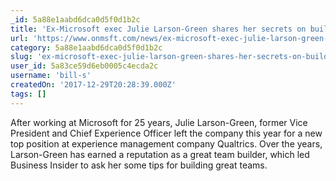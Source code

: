 ```yaml
---
_id: 5a88e1aabd6dca0d5f0d1b2c
title: 'Ex-Microsoft exec Julie Larson-Green shares her secrets on building great teams'
url: 'https://www.onmsft.com/news/ex-microsoft-exec-julie-larson-green-shares-her-secrets-on-building-great-teams'
category: 5a88e1aabd6dca0d5f0d1b2c
slug: 'ex-microsoft-exec-julie-larson-green-shares-her-secrets-on-building-great-teams'
user_id: 5a83ce59d6eb0005c4ecda2c
username: 'bill-s'
createdOn: '2017-12-29T20:28:39.000Z'
tags: []
---
```


After working at Microsoft for 25 years, Julie Larson-Green, former Vice President and Chief Experience Officer left the company this year for a new top position at experience management company Qualtrics. Over the years, Larson-Green has earned a reputation as a great team builder, which led Business Insider to ask her some tips for building great teams.
